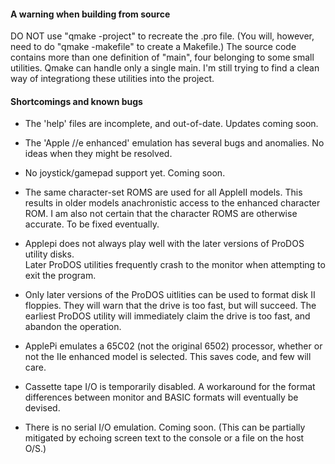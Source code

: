 #### A warning when building from source  
DO NOT use "qmake -project" to recreate the .pro file. (You will, however, need to do "qmake -makefile" to create a Makefile.)  The source code contains more than one definition of "main", four belonging to some small utilities.  Qmake can handle only a single main.  I'm still trying to find a clean way of integrationg these utilities into the project.   

#### Shortcomings and known bugs

- The 'help' files are incomplete, and out-of-date.  Updates coming soon.

- The 'Apple //e enhanced' emulation has several bugs and anomalies. No ideas when they might be resolved. 
- No joystick/gamepad support yet.  Coming soon.
- The same character-set ROMS are used for all AppleII models. This results in older models anachronistic access to the enhanced character ROM.  I am also not certain that the character ROMS are otherwise accurate.  To be fixed eventually.
- Applepi does not always play well with the later versions of ProDOS utility disks.   
Later ProDOS utilities frequently crash to the monitor when attempting  to exit the program.
- Only later versions of the ProDOS uitlities can be used to format disk II floppies. They will warn that the drive is too fast, but will succeed. The earliest ProDOS utility will immediately claim the drive is too fast, and abandon the operation.
- ApplePi emulates a 65C02 (not the original 6502) processor, whether or not the IIe enhanced model is selected. This saves code, and few will care.  
- Cassette tape I/O is temporarily disabled. A workaround for the format differences between monitor and BASIC formats will eventually be devised.
- There is no serial I/O emulation. Coming soon. (This can be partially mitigated by echoing screen text to the console or a file on the host O/S.)
